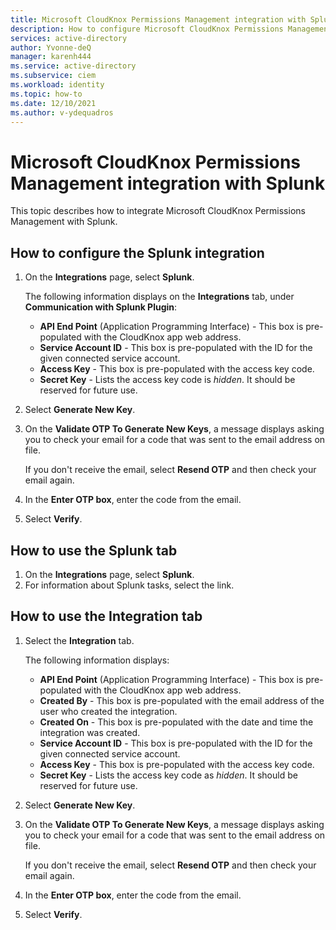 ```yaml
---
title: Microsoft CloudKnox Permissions Management integration with Splunk
description: How to configure Microsoft CloudKnox Permissions Management integration with Splunk.
services: active-directory
author: Yvonne-deQ
manager: karenh444
ms.service: active-directory
ms.subservice: ciem
ms.workload: identity
ms.topic: how-to
ms.date: 12/10/2021
ms.author: v-ydequadros
---
```


# Microsoft CloudKnox Permissions Management integration with Splunk

This topic describes how to integrate Microsoft CloudKnox Permissions Management with Splunk.

## How to configure the Splunk integration

1. On the **Integrations** page, select **Splunk**.  

   The following information displays on the **Integrations** tab, under **Communication with Splunk Plugin**:
   - **API End Point** (Application Programming Interface) - This box is pre-populated with the CloudKnox app web address.
   - **Service Account ID** - This box is pre-populated with the ID for the given connected service account.
   - **Access Key** - This box is pre-populated with the access key code.
   - **Secret Key** - Lists the access key code is *hidden*. It should be reserved for future use.
2. Select **Generate New Key**.
3. On the **Validate OTP To Generate New Keys**, a message displays asking you to check your email for a code that was sent to the email address on file.  

     If you don't receive the email, select **Resend OTP** and then check your email again.
4. In the **Enter OTP box**, enter the code from the email.
5. Select **Verify**.

## How to use the Splunk tab

1. On the **Integrations** page, select **Splunk**.
2. For information about Splunk tasks, select the link.

## How to use the Integration tab

1. Select the **Integration** tab.   

   The following information displays:
    - **API End Point** (Application Programming Interface) - This box is pre-populated with the CloudKnox app web address.
    - **Created By** - This box is pre-populated with the email address of the user who created the integration.
    - **Created On** - This box is pre-populated with the date and time the integration was created.
    - **Service Account ID** - This box is pre-populated with the ID for the given connected service account.
    - **Access Key** - This box is pre-populated with the access key code.
    - **Secret Key** - Lists the access key code as *hidden*. It should be reserved for future use.

2. Select **Generate New Key**.
3. On the **Validate OTP To Generate New Keys**, a message displays asking you to check your email for a code that was sent to the email address on file.  

     If you don't receive the email, select **Resend OTP** and then check your email again.
4. In the **Enter OTP box**, enter the code from the email.
5. Select **Verify**.

<!---## Next steps--->